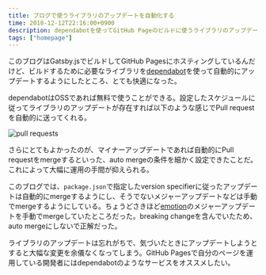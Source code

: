 ```yaml
---
title: ブログで使うライブラリのアップデートを自動化する
time: 2018-12-12T22:16:00+0900
description: dependabotを使ってGitHub Pageのビルドに使うライブラリのアップデートを自動化した話
tags: ["homepage"]
---
```


このブログはGatsby.jsでビルドしてGitHub Pagesにホスティングしているんだけど、ビルドするために必要なライブラリを[dependabot](https://dependabot.com/)を使って自動的にアップデートするようにしたところ、とても快適になった。

dependabotはOSSであれば無料で使うことができる。設定したスケジュールに従ってライブラリのアップデートが存在すれば以下のような感じでPull requestを自動的に送ってくれる。

![pull requests](/images/posts/50/pull_requests.png)

さらにとてもよかったのが、マイナーアップデートであれば自動的にPull requestをmergeするといった、auto mergeの条件を細かく設定できたことだ。これによって大幅に運用の手間が抑えられる。

このブログでは、`package.json`で指定したversion specifierに従ったアップデートは自動的にmergeするようにし、そうでないメジャーアップデートなどは手動でmergeするようにしている。ちょうどさきほど[emotion](https://emotion.sh/)のメジャーアップデートを手動でmergeしていたところだった。breaking changeを含んでいたため、auto mergeにしないで正解だった。

ライブラリのアップデートは忘れがちで、気づいたときにアップデートしようとすると大幅な変更を余儀なくなってしまう。GitHub Pagesで自分のページを運用している開発者にはdependabotのようなサービスをオススメしたい。
